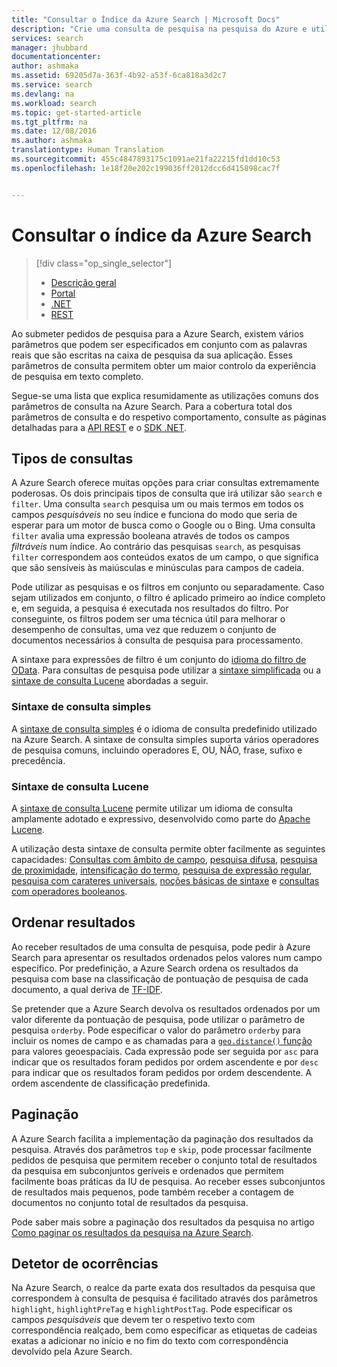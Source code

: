 ```yaml
---
title: "Consultar o Índice da Azure Search | Microsoft Docs"
description: "Crie uma consulta de pesquisa na pesquisa do Azure e utilize parâmetros de pesquisa para filtrar e ordenar os resultados da pesquisa."
services: search
manager: jhubbard
documentationcenter: 
author: ashmaka
ms.assetid: 69205d7a-363f-4b92-a53f-6ca818a3d2c7
ms.service: search
ms.devlang: na
ms.workload: search
ms.topic: get-started-article
ms.tgt_pltfrm: na
ms.date: 12/08/2016
ms.author: ashmaka
translationtype: Human Translation
ms.sourcegitcommit: 455c4847893175c1091ae21fa22215fd1dd10c53
ms.openlocfilehash: 1e18f20e202c199036ff2012dcc6d415898cac7f


---
```

# <a name="query-your-azure-search-index"></a>Consultar o índice da Azure Search
> [!div class="op_single_selector"]
> * [Descrição geral](search-query-overview.md)
> * [Portal](search-explorer.md)
> * [.NET](search-query-dotnet.md)
> * [REST](search-query-rest-api.md)
> 
> 

Ao submeter pedidos de pesquisa para a Azure Search, existem vários parâmetros que podem ser especificados em conjunto com as palavras reais que são escritas na caixa de pesquisa da sua aplicação. Esses parâmetros de consulta permitem obter um maior controlo da experiência de pesquisa em texto completo.

Segue-se uma lista que explica resumidamente as utilizações comuns dos parâmetros de consulta na Azure Search. Para a cobertura total dos parâmetros de consulta e do respetivo comportamento, consulte as páginas detalhadas para a [API REST](https://docs.microsoft.com/rest/api/searchservice/Search-Documents) e o [SDK .NET](https://docs.microsoft.com/dotnet/api/microsoft.azure.search.models.searchparameters#microsoft_azure_search_models_searchparameters#properties_summary).

## <a name="types-of-queries"></a>Tipos de consultas
A Azure Search oferece muitas opções para criar consultas extremamente poderosas. Os dois principais tipos de consulta que irá utilizar são `search` e `filter`. Uma consulta `search` pesquisa um ou mais termos em todos os campos *pesquisáveis* no seu índice e funciona do modo que seria de esperar para um motor de busca como o Google ou o Bing. Uma consulta `filter` avalia uma expressão booleana através de todos os campos *filtráveis* num índice. Ao contrário das pesquisas `search`, as pesquisas `filter` correspondem aos conteúdos exatos de um campo, o que significa que são sensíveis às maiúsculas e minúsculas para campos de cadeia.

Pode utilizar as pesquisas e os filtros em conjunto ou separadamente. Caso sejam utilizados em conjunto, o filtro é aplicado primeiro ao índice completo e, em seguida, a pesquisa é executada nos resultados do filtro. Por conseguinte, os filtros podem ser uma técnica útil para melhorar o desempenho de consultas, uma vez que reduzem o conjunto de documentos necessários à consulta de pesquisa para processamento.

A sintaxe para expressões de filtro é um conjunto do [idioma do filtro de OData](https://docs.microsoft.com/rest/api/searchservice/OData-Expression-Syntax-for-Azure-Search). Para consultas de pesquisa pode utilizar a [sintaxe simplificada](https://docs.microsoft.com/rest/api/searchservice/Simple-query-syntax-in-Azure-Search) ou a [sintaxe de consulta Lucene](https://docs.microsoft.com/rest/api/searchservice/Lucene-query-syntax-in-Azure-Search) abordadas a seguir.

### <a name="simple-query-syntax"></a>Sintaxe de consulta simples
A [sintaxe de consulta simples](https://docs.microsoft.com/rest/api/searchservice/Simple-query-syntax-in-Azure-Search) é o idioma de consulta predefinido utilizado na Azure Search. A sintaxe de consulta simples suporta vários operadores de pesquisa comuns, incluindo operadores E, OU, NÃO, frase, sufixo e precedência.

### <a name="lucene-query-syntax"></a>Sintaxe de consulta Lucene
A [sintaxe de consulta Lucene](https://docs.microsoft.com/rest/api/searchservice/Lucene-query-syntax-in-Azure-Search) permite utilizar um idioma de consulta amplamente adotado e expressivo, desenvolvido como parte do [Apache Lucene](https://lucene.apache.org/core/4_10_2/queryparser/org/apache/lucene/queryparser/classic/package-summary.html).

A utilização desta sintaxe de consulta permite obter facilmente as seguintes capacidades: [Consultas com âmbito de campo](https://docs.microsoft.com/rest/api/searchservice/Lucene-query-syntax-in-Azure-Search#bkmk_fields), [pesquisa difusa](https://docs.microsoft.com/rest/api/searchservice/Lucene-query-syntax-in-Azure-Search#bkmk_fuzzy), [pesquisa de proximidade](https://docs.microsoft.com/rest/api/searchservice/Lucene-query-syntax-in-Azure-Search#bkmk_proximity), [intensificação do termo](https://docs.microsoft.com/rest/api/searchservice/Lucene-query-syntax-in-Azure-Search#bkmk_termboost), [pesquisa de expressão regular](https://docs.microsoft.com/rest/api/searchservice/Lucene-query-syntax-in-Azure-Search#bkmk_regex), [pesquisa com carateres universais](https://docs.microsoft.com/rest/api/searchservice/Lucene-query-syntax-in-Azure-Search#bkmk_wildcard), [noções básicas de sintaxe](https://docs.microsoft.com/rest/api/searchservice/Lucene-query-syntax-in-Azure-Search#bkmk_syntax) e [consultas com operadores booleanos](https://docs.microsoft.com/rest/api/searchservice/Lucene-query-syntax-in-Azure-Search#bkmk_boolean).

## <a name="ordering-results"></a>Ordenar resultados
Ao receber resultados de uma consulta de pesquisa, pode pedir à Azure Search para apresentar os resultados ordenados pelos valores num campo específico. Por predefinição, a Azure Search ordena os resultados da pesquisa com base na classificação de pontuação de pesquisa de cada documento, a qual deriva de [TF-IDF](https://en.wikipedia.org/wiki/Tf%E2%80%93idf).

Se pretender que a Azure Search devolva os resultados ordenados por um valor diferente da pontuação de pesquisa, pode utilizar o parâmetro de pesquisa `orderby`. Pode especificar o valor do parâmetro `orderby` para incluir os nomes de campo e as chamadas para a [`geo.distance()` função](https://docs.microsoft.com/rest/api/searchservice/OData-Expression-Syntax-for-Azure-Search) para valores geoespaciais. Cada expressão pode ser seguida por `asc` para indicar que os resultados foram pedidos por ordem ascendente e por `desc` para indicar que os resultados foram pedidos por ordem descendente. A ordem ascendente de classificação predefinida.

## <a name="paging"></a>Paginação
A Azure Search facilita a implementação da paginação dos resultados da pesquisa. Através dos parâmetros `top` e `skip`, pode processar facilmente pedidos de pesquisa que permitem receber o conjunto total de resultados da pesquisa em subconjuntos geríveis e ordenados que permitem facilmente boas práticas da IU de pesquisa. Ao receber esses subconjuntos de resultados mais pequenos, pode também receber a contagem de documentos no conjunto total de resultados da pesquisa.

Pode saber mais sobre a paginação dos resultados da pesquisa no artigo [Como paginar os resultados da pesquisa na Azure Search](search-pagination-page-layout.md).

## <a name="hit-highlighting"></a>Detetor de ocorrências
Na Azure Search, o realce da parte exata dos resultados da pesquisa que correspondem à consulta de pesquisa é facilitado através dos parâmetros `highlight`, `highlightPreTag` e `highlightPostTag`. Pode especificar os campos *pesquisáveis* que devem ter o respetivo texto com correspondência realçado, bem como especificar as etiquetas de cadeias exatas a adicionar no início e no fim do texto com correspondência devolvido pela Azure Search.




<!--HONumber=Dec16_HO2-->


